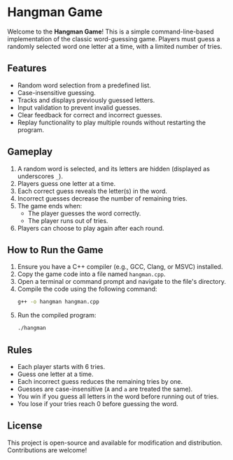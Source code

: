 # Hangman Game

Welcome to the **Hangman Game**! This is a simple command-line-based implementation of the classic word-guessing game. Players must guess a randomly selected word one letter at a time, with a limited number of tries.

## Features
- Random word selection from a predefined list.
- Case-insensitive guessing.
- Tracks and displays previously guessed letters.
- Input validation to prevent invalid guesses.
- Clear feedback for correct and incorrect guesses.
- Replay functionality to play multiple rounds without restarting the program.

## Gameplay
1. A random word is selected, and its letters are hidden (displayed as underscores `_`).
2. Players guess one letter at a time.
3. Each correct guess reveals the letter(s) in the word.
4. Incorrect guesses decrease the number of remaining tries.
5. The game ends when:
   - The player guesses the word correctly.
   - The player runs out of tries.
6. Players can choose to play again after each round.

## How to Run the Game
1. Ensure you have a C++ compiler (e.g., GCC, Clang, or MSVC) installed.
2. Copy the game code into a file named `hangman.cpp`.
3. Open a terminal or command prompt and navigate to the file's directory.
4. Compile the code using the following command:
   ```bash
   g++ -o hangman hangman.cpp

5. Run the compiled program:
   ```bash
   ./hangman

## Rules
- Each player starts with 6 tries.
- Guess one letter at a time.
- Each incorrect guess reduces the remaining tries by one.
- Guesses are case-insensitive (<code>A</code> and <code>a</code> are treated the same).
- You win if you guess all letters in the word before running out of tries.
- You lose if your tries reach 0 before guessing the word.


## License
This project is open-source and available for modification and distribution. Contributions are welcome!

